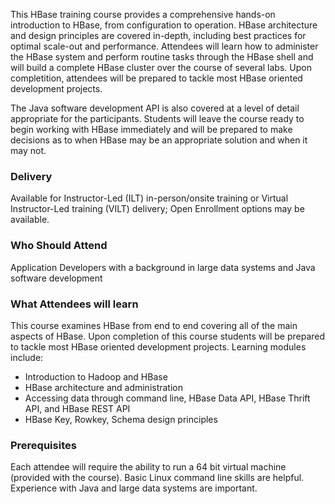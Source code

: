 <!-- HBase for Developers -->

This HBase training course provides a comprehensive hands-on introduction to HBase, from configuration to operation. HBase architecture and design principles are covered in-depth, including best practices for optimal scale-out and performance. Attendees will learn how to administer the HBase system and perform routine tasks through the HBase shell and will build a complete HBase cluster over the course of several labs. Upon completition, attendees will be prepared to tackle most HBase oriented development projects.

The Java software development API is also covered at a level of detail appropriate for the participants. Students will leave the course ready to begin working with HBase immediately and will be prepared to make decisions as to when HBase may be an appropriate solution and when it may not.


### Delivery

Available for Instructor-Led (ILT) in-person/onsite training or Virtual Instructor-Led training (VILT) delivery; Open Enrollment options may be available.


### Who Should Attend

Application Developers with a background in large data systems and Java software development


### What Attendees will learn

This course examines HBase from end to end covering all of the main aspects of HBase. Upon completion of this course students will be prepared to tackle most HBase oriented development projects. Learning modules include:

- Introduction to Hadoop and HBase
- HBase architecture and administration
- Accessing data through command line, HBase Data API, HBase Thrift API, and HBase REST API 
- HBase Key, Rowkey, Schema design principles


### Prerequisites

Each attendee will require the ability to run a 64 bit virtual machine (provided with the course). Basic Linux command
line skills are helpful. Experience with Java and large data systems are important.
